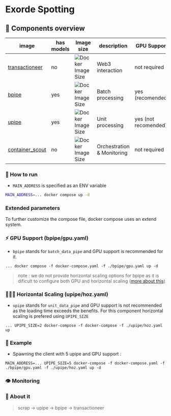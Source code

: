 # Exorde Spotting

## 🐳 Components overview

| image | has models | Image size | description | GPU Support | Build Status | Version |
| --- | --- | --- | --- | --- | --- | --- |
| [transactioneer](https://github.com/exorde-labs/transactioneer/tree/main) | no |  ![Docker Image Size](https://img.shields.io/docker/image-size/exordelabs/transactioneer) | Web3 interaction | not required | [![Build](https://github.com/exorde-labs/transactioneer/actions/workflows/build_docker_production.yaml/badge.svg)](https://github.com/exorde-labs/transactioneer/actions/workflows/build_docker_production.yaml) | ![Docker Image Version](https://img.shields.io/docker/v/exordelabs/transactioneer)|
| [bpipe](https://github.com/exorde-labs/bpipe/tree/main) | yes |  ![Docker Image Size](https://img.shields.io/docker/image-size/exordelabs/bpipe) | Batch processing | yes (recomended) | [![Build](https://github.com/exorde-labs/bpipe/actions/workflows/build_docker_production.yaml/badge.svg)](https://github.com/exorde-labs/bpipe/actions/workflows/build_docker_production.yaml) | ![Docker Image Version](https://img.shields.io/docker/v/exordelabs/bpipe)|
| [upipe](https://github.com/exorde-labs/upipe/tree/main) | yes |  ![Docker Image Size](https://img.shields.io/docker/image-size/exordelabs/upipe) | Unit processing | yes (not recomended) | [![Build](https://github.com/exorde-labs/upipe/actions/workflows/build_docker_production.yaml/badge.svg)](https://github.com/exorde-labs/upipe/actions/workflows/build_docker_production.yaml) |![Docker Image Version](https://img.shields.io/docker/v/exordelabs/upipe)|
| [container_scout](https://github.com/exorde-labs/container_scout/tree/main) | no | ![Docker Image Size](https://img.shields.io/docker/image-size/exordelabs/container_scout)| Orchestration & Monitoring | not required | [![Build](https://github.com/exorde-labs/container_scout/actions/workflows/build_docker_production.yaml/badge.svg)](https://github.com/exorde-labs/container_scout/actions/workflows/build_docker_production.yaml) |![Docker Image Version](https://img.shields.io/docker/v/exordelabs/container_scout)|

### 📘 How to run

- `MAIN_ADDRESS` is specified as an ENV variable

```bash
MAIN_ADDRESS=... docker compose up -d
```

### Extended parameters

To further customize the compose file, docker compose uses an extend system.

### ⚡ GPU Support (bpipe/gpu.yaml)

- `bpipe` stands for `batch_data_pipe` and GPU support is recommended for it.

```
... docker compose -f docker-compose.yaml -f ./bpipe/gpu.yaml up -d
```

> note : we do not provide horizontal scaling options for bpipe as it is dificult to configure both GPU
> and horizontal scaling ([more about this](https://github.com/exorde-labs/Exorde-Client-Microservice-Mint/issues/1))

### 🧑‍🤝‍🧑 Horizontal Scaling (upipe/hoz.yaml)

- `upipe` stands for `unit_data_pipe` and GPU support is not recommended as the loading time exceeds the benefits. 
For this component horizontal scaling is prefered using `UPIPE_SIZE`

```
... UPIPE_SIZE=2 docker-compose -f docker-compose -f ./upipe/hoz.yaml up
```

### 📘 Example

- Spawning the client with 5 upipe and GPU support :
```
MAIN_ADDRESS=... UPIPE_SIZE=5 docker-compose -f docker-compose.yaml -f ./bpipe/gpu.yaml -f ./upipe/hoz.yaml up -d
```

### 👁️ Monitoring

### 💬 About it
> scrap -> upipe -> bpipe -> transactioneer
